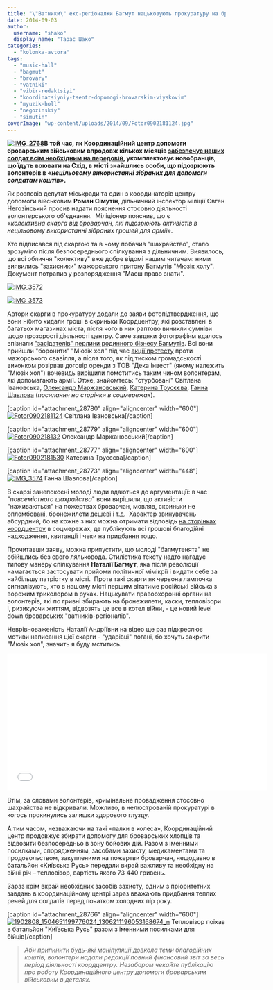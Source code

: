 ```yaml
---
title: "\"Ватники\" екс-регіоналки Багмут нацьковують прокуратуру на броварських волонтерів - помста за \"Мюзік хол\"?"
date: 2014-09-03
author: 
  username: "shako"
  display_name: "Тарас Шако"
categories: 
  - "kolonka-avtora"
tags: 
  - "music-hall"
  - "bagmut"
  - "brovary"
  - "vatniki"
  - "vibir-redaktsiyi"
  - "koordinatsiyniy-tsentr-dopomogi-brovarskim-viyskovim"
  - "myuzik-holl"
  - "negozinskiy"
  - "simutin"
coverImage: "wp-content/uploads/2014/09/Fotor0902181124.jpg"
---
```


**[![IMG_2768](https://mpz.brovary.org/wp-content/uploads/2014/09/IMG_2768.jpg)](https://mpz.brovary.org/wp-content/uploads/2014/09/IMG_2768.jpg)В той час, як Координаційний центр допомоги броварським військовим впродовж кількох місяців [забезпечує наших солдат всім необхідним на передовій](https://mpz.brovary.org/brovari-slov-yansk-pershiy-marsh-kidok-dorogoyu-dopomogi/), укомплектовує новобранців, що їдуть воювати на Схід, в місті знайшлись особи, що підозрюють волонтерів в _«нецільовому використанні зібраних для допомоги солдатам коштів»_.** 

Як розповів депутат міськради та один з координаторів центру допомоги військовим **Роман Сімутін**, дільничний інспектор міліції Євген Негозінський просив надати пояснення стосовно діяльності волонтерського об'єднання.  Міліціонер пояснив, що є «_колективна скарга від броварчан, які підозрюють активістів в нецільовому використанні зібраних грошей для армії_».

Хто підписався під скаргою та в чому побачив "шахрайство", стало зрозуміло після безпосереднього спілкування з дільничним. Виявилось, що всі обличчя "колективу" вже добре відомі нашим читачам: ними виявились "захисники" мажорського притону Багмутів "Мюзік холу". Документ потрапив у розпорядження "Маєш право знати".

[![IMG_3572](https://mpz.brovary.org/wp-content/uploads/2014/09/IMG_3572.jpg)](https://mpz.brovary.org/wp-content/uploads/2014/09/IMG_3572.jpg)

[![IMG_3573](https://mpz.brovary.org/wp-content/uploads/2014/09/IMG_3573.jpg)](https://mpz.brovary.org/wp-content/uploads/2014/09/IMG_3573.jpg)

Автори скарги в прокуратуру додали до заяви фотопідтвердження, що вони нібито кидали гроші в скриньки Коордцентру, які розставлені в багатьох магазинах міста, після чого в них раптово виникли сумніви щодо прозорості діяльності центру. Саме завдяки фотографіям вдалось впізнали ["засідателів" перлини родинного бізнесу Багмутів](https://mpz.brovary.org/bagmutenyata-hto-stav-na-zahist-regionalivskogo-pritonu-foto/). Всі вони прийшли "боронити" "Мюзік хол" під час [акції протесту](https://mpz.brovary.org/brovarchani-dali-vladi-10-dniv-na-viselennya-kafe-bagmutiv-z-prometeyu/) проти мажорського свавілля, а після того, як під тиском громадськості виконком розірвав договір оренди з ТОВ "Дека Інвест" (якому належить "Мюзік хол") вочевидь вирішили помститись таким чином волонтерам, які допомагають армії. Отже, знайомтесь: "стурбовані" Світлана Івановська, [Олександр Маржановський](http://vk.com/marzhanovsky), [Катерина Трусєєва](http://vk.com/id232615479), [Ганна Шавлова](http://vk.com/id142142017) (_посилання на сторінки в соцмережах_).

\[caption id="attachment\_28780" align="aligncenter" width="600"\][![Fotor0902181124](https://mpz.brovary.org/wp-content/uploads/2014/09/Fotor0902181124.jpg)](https://mpz.brovary.org/wp-content/uploads/2014/09/Fotor0902181124.jpg) Світлана Івановська\[/caption\]

\[caption id="attachment\_28779" align="aligncenter" width="600"\][![Fotor090218132](https://mpz.brovary.org/wp-content/uploads/2014/09/Fotor090218132.jpg)](https://mpz.brovary.org/wp-content/uploads/2014/09/Fotor090218132.jpg) Олександр Маржановський\[/caption\]

\[caption id="attachment\_28777" align="aligncenter" width="600"\][![Fotor0902181530](https://mpz.brovary.org/wp-content/uploads/2014/09/Fotor0902181530.jpg)](https://mpz.brovary.org/wp-content/uploads/2014/09/Fotor0902181530.jpg) Катерина Трусєєва\[/caption\]

\[caption id="attachment\_28773" align="aligncenter" width="448"\][![IMG_3574](https://mpz.brovary.org/wp-content/uploads/2014/09/IMG_3574.jpg)](https://mpz.brovary.org/wp-content/uploads/2014/09/IMG_3574.jpg) Ганна Шавлова\[/caption\]

В скарзі занепокоєні молоді люди вдаються до аргументації: в час "_повсемістного шахрайства_" вони вирішили, що активісти "наживаються" на пожертвах броварчан, мовляв, скриньки не опломбовані, бронежилети дешеві і т.д.  Характер звинувачень абсурдний, бо на кожне з них можна отримати відповідь [на сторінках коордцентру](https://www.facebook.com/koordcentr.brovary) в соцмережах, де публікують всі грошові благодійні надходження, квитанції і чеки на придбання тощо.

Прочитавши заяву, можна припустити, що молоді "багмутенята" не обійшлись без свого ляльковода. Стилістика тексту надто нагадує типову манеру спілкування **Наталії Багмут**, яка після революції намагається застосувати прийоми політичної мімікрії і видати себе за найбільшу патріотку в місті.  Проте такі скарги як червона лампочка сигналізують, хто в нашому місті першим вітатиме російські війська з ворожим триколором в руках. Нацькувати правоохоронні органи на волонтерів, які по гривні збирають на бронежилети, каски, тепловізори і, ризикуючи життям, відвозять це все в котел війни, - це новий level down броварських "ватників-регіоналів".

Неврівноваженість Наталії Андріївни на відео ще раз підкреслює мотиви написання цієї скарги - "ударівці" погані, бо хочуть закрити "Мюзік хол", значить я буду мститись.

<iframe src="//www.youtube.com/embed/00_uWy0492o" width="600" height="315" frameborder="0" allowfullscreen="allowfullscreen"></iframe>

Втім, за словами волонтерів, кримінальне провадження стосовно шахрайства не відкривали. Можливо, в нелюстрованій прокуратурі в когось прокинулись залишки здорового глузду.

А тим часом, незважаючи на такі «палки в колеса», Координаційний центр продовжує збирати допомогу для броварських хлопців та відвозити безпосередньо в зону бойових дій. Разом з іменними посилками, спорядженням, засобами захисту, медикаментами та продовольством, закупленими на пожертви броварчан, нещодавно в батальйон «Київська Русь» передали вкрай важливу та необхідну на війні річ – тепловізор, вартість якого 73 440 гривень.

Зараз крім вкрай необхідних засобів захисту, одним з пріоритетних завдань в координаційному центрі зараз вважають придбання теплих речей для солдатів перед початком холодних пір року.

\[caption id="attachment\_28766" align="aligncenter" width="600"\][![1902808_1504651199776024_1306211196053168674_n](https://mpz.brovary.org/wp-content/uploads/2014/09/1902808_1504651199776024_1306211196053168674_n.jpg)](https://mpz.brovary.org/wp-content/uploads/2014/09/1902808_1504651199776024_1306211196053168674_n.jpg) Тепловізор поїхав в батальйон "Київська Русь" разом з іменними посилками для бійців\[/caption\]

> _Аби припинити будь-які маніпуляції довкола теми благодійних коштів, волонтери надали редакції повний фінансовий звіт за весь період діяльності коордцентру. Незабаром чекайте публікацію про роботу Координаційного центру допомоги броварським військовим в деталях._
